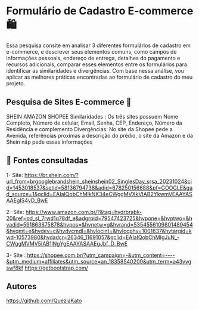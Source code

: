  # Formulário de Cadastro E-commerce 🛍️
  Essa pesquisa consite em analisar 3 diferentes formulários de cadastro em e-commerce, e descrever seus elementos comuns, como campos de informações pessoais, endereço de entrega, detalhes do pagamento e recursos adicionais, comparar esses elementos entre os formulários para identificar as similaridades e divergências. Com base nessa análise, vou aplicar as melhores práticas encontradas ao formulário de cadastro do meu projeto.
  ## Pesquisa de Sites E-commerce 🔎
  SHEIN
  AMAZON
  SHOPEE
  Similaridades : Os três sites possuem Nome Completo, Número de celular, Email, Senha, CEP, Endereço, Número da Residência e complemento
  Divergências: No site da Shopee pede a Avenida, referências proximas a descrição do prédio, o site da Amazon e da Shein nãp pede essas informações 
 ## 📄 Fontes consultadas
 1- Site: https://br.shein.com/?url_from=brgooglebrandshein_sheinshein02_SinglesDay_srsa_20231024&cid=1453018537&setid=58136794738&adid=678250156688&pf=GOOGLE&gad_source=1&gclid=EAIaIQobChMIkNK34eCWggMVXkVIAB2YkwmVEAAYASAAEgIS4vD_BwE

  2- Site: https://www.amazon.com.br/?&tag=hydrbrabk-20&ref=pd_sl_7rwd1q78df_e&adgrpid=79547423725&hvpone=&hvptwo=&hvadid=591863875878&hvpos=&hvnetw=g&hvrand=5354556109801489454&hvqmt=e&hvdev=c&hvdvcmdl=&hvlocint=&hvlocphy=1001637&hvtargid=kwd-10573980&hydadcr=26346_11691057&gclid=EAIaIQobChMIgJuN_-CWggMVMV5IAB1lNgYgEAAYASAAEgJbf_D_BwE

  3- Site : https://shopee.com.br/?utm_campaign=-&utm_content=----&utm_medium=affiliates&utm_source=an_18358540209&utm_term=a43vvgswf8kf
  https://getbootstrap.com/
  ## Autores
https://github.com/QueziaKato
 